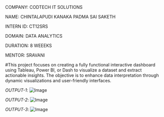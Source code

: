 COMPANY: CODTECH IT SOLUTIONS

NAME: CHINTALAPUDI KANAKA PADMA SAI SAKETH

INTERN ID: CT12SRS

DOMAIN: DATA ANALYTICS

DURATION: 8 WEEEKS

MENTOR: SRAVANI

#This project focuses on creating a fully functional interactive dashboard using Tableau, Power BI, or Dash to visualize a dataset and extract actionable insights. The objective is to enhance data interpretation through dynamic visualizations and user-friendly interfaces.

*OUTPUT-1*:  ![Image](https://github.com/user-attachments/assets/78f69c84-5a47-4ff2-8bce-7e975efec5f1)

*OUTPUT-2*:  ![Image](https://github.com/user-attachments/assets/58202d73-5221-4128-9b39-fd95fd3c0578)

*OUTPUT-3*:  ![Image](https://github.com/user-attachments/assets/8e13d841-8bfa-455d-805b-791ff5e7653d)
